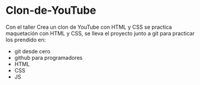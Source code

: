 # Clon-de-YouTube

Con el taller Crea un clon de YouTube con HTML y CSS se practica maquetación con HTML y CSS, se lleva el proyecto junto a git para practicar los prendido en:
- git desde cero
- github para programadores
- HTML
- CSS
- JS
